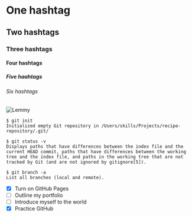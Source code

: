 # One hashtag
## Two hashtags
### Three hashtags
#### Four hashtags
##### Five haahtags
###### Six hashtags

![Lemmy](https://i.ibb.co/MpKS7ZC/9k.jpg)

```
$ git init
Initialized empty Git repository in /Users/skills/Projects/recipe-repository/.git/
```

```
$ git status -v
Displays paths that have differences between the index file and the current HEAD commit, paths that have differences between the working tree and the index file, and paths in the working tree that are not tracked by Git (and are not ignored by gitignore[5]).
```

```
$ git branch -a
List all branches (local and remote).
```

- [x] Turn on GitHub Pages
- [ ] Outline my portfolio
- [ ] Introduce myself to the world
- [x] Practice GitHub
